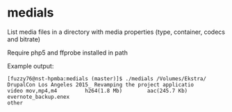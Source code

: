 # medials
List media files in a directory with media properties (type, container, codecs and bitrate)

Require php5 and ffprobe installed in path

Example output:

```
[fuzzy76@nst-hpmba:medials (master)]$ ./medials /Volumes/Ekstra/
DrupalCon Los Angeles 2015_ Revamping the project applicatio      video mov,mp4,m4         h264(1.8 Mb)        aac(245.7 Kb)
evernote_backup.enex                                              other
```

